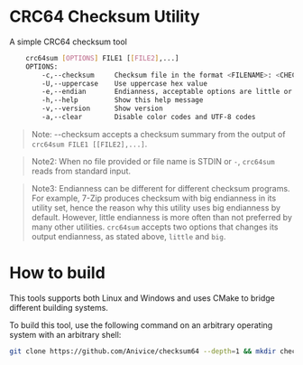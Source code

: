 # CRC64 Checksum Utility

A simple CRC64 checksum tool

```bash
    crc64sum [OPTIONS] FILE1 [[FILE2],...]
    OPTIONS:
        -c,--checksum     Checksum file in the format <FILENAME>: <CHECKSUM>
        -U,--uppercase    Use uppercase hex value
        -e,--endian       Endianness, acceptable options are little or big (default)
        -h,--help         Show this help message
        -v,--version      Show version
        -a,--clear        Disable color codes and UTF-8 codes
```

> Note: --checksum accepts a checksum summary from the output of `crc64sum FILE1 [[FILE2],...]`.

> Note2: When no file provided or file name is STDIN or `-`, `crc64sum` reads from standard input.

> Note3:
> Endianness can be different for different checksum programs.
> For example, 7-Zip produces checksum with big endianness in its utility set,
> hence the reason why this utility uses big endianness by default.
> However, little endianness is more often than not preferred by many other utilities.
> `crc64sum` accepts two options that changes its output endianness, as stated above, `little` and `big`.

# How to build

This tools supports both Linux and Windows and uses CMake to bridge different building systems.

To build this tool, use the following command on an arbitrary operating system with an arbitrary shell:

```bash
git clone https://github.com/Anivice/checksum64 --depth=1 && mkdir checksum64/build && cd checksum64/build && cmake .. -DCMAKE_BUILD_TYPE=Release && cmake --build . --config Release
```
